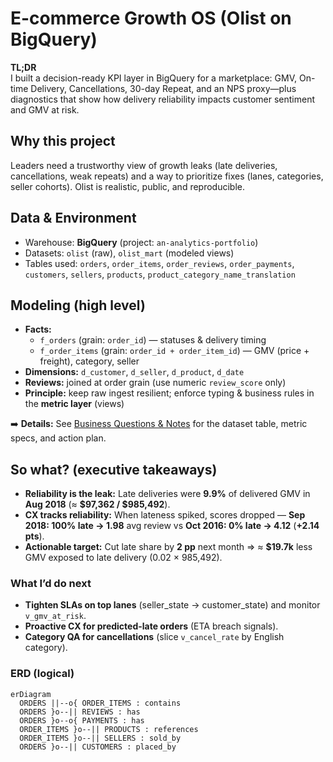 # E-commerce Growth OS (Olist on BigQuery)

**TL;DR**  
I built a decision-ready KPI layer in BigQuery for a marketplace: GMV, On-time Delivery, Cancellations, 30-day Repeat, and an NPS proxy—plus diagnostics that show how delivery reliability impacts customer sentiment and GMV at risk.

## Why this project
Leaders need a trustworthy view of growth leaks (late deliveries, cancellations, weak repeats) and a way to prioritize fixes (lanes, categories, seller cohorts). Olist is realistic, public, and reproducible.

## Data & Environment
- Warehouse: **BigQuery** (project: `an-analytics-portfolio`)
- Datasets: `olist` (raw), `olist_mart` (modeled views)
- Tables used: `orders`, `order_items`, `order_reviews`, `order_payments`, `customers`, `sellers`, `products`, `product_category_name_translation`

## Modeling (high level)
- **Facts:**  
  - `f_orders` (grain: `order_id`) — statuses & delivery timing  
  - `f_order_items` (grain: `order_id + order_item_id`) — GMV (price + freight), category, seller
- **Dimensions:** `d_customer`, `d_seller`, `d_product`, `d_date`
- **Reviews:** joined at order grain (use numeric `review_score` only)
- **Principle:** keep raw ingest resilient; enforce typing & business rules in the **metric layer** (views)

➡️ **Details:** See [Business Questions & Notes](docs/business-qs-and-notes.md) for the dataset table, metric specs, and action plan.

## So what? (executive takeaways)

- **Reliability is the leak:** Late deliveries were **9.9%** of delivered GMV in **Aug 2018** (≈ **$97,362 / $985,492**).  
- **CX tracks reliability:** When lateness spiked, scores dropped — **Sep 2018: 100% late → 1.98** avg review vs **Oct 2016: 0% late → 4.12** (**+2.14 pts**).  
- **Actionable target:** Cut late share by **2 pp** next month ⇒ ≈ **$19.7k** less GMV exposed to late delivery (0.02 × 985,492).

### What I’d do next
- **Tighten SLAs on top lanes** (seller_state → customer_state) and monitor `v_gmv_at_risk`.  
- **Proactive CX for predicted-late orders** (ETA breach signals).  
- **Category QA for cancellations** (slice `v_cancel_rate` by English category).



### ERD (logical)
```mermaid
erDiagram
  ORDERS ||--o{ ORDER_ITEMS : contains
  ORDERS }o--|| REVIEWS : has
  ORDERS }o--o{ PAYMENTS : has
  ORDER_ITEMS }o--|| PRODUCTS : references
  ORDER_ITEMS }o--|| SELLERS : sold_by
  ORDERS }o--|| CUSTOMERS : placed_by


